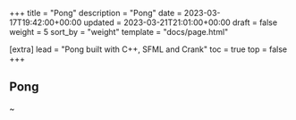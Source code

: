 +++
title = "Pong"
description = "Pong"
date = 2023-03-17T19:42:00+00:00
updated = 2023-03-21T21:01:00+00:00
draft = false
weight = 5
sort_by = "weight"
template = "docs/page.html"

[extra]
lead = "Pong built with C++, SFML and Crank"
toc = true
top = false
+++

## Pong

~
